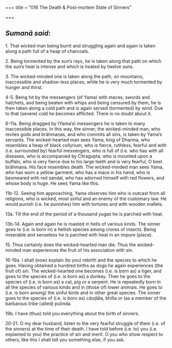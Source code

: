 +++
title = "016  The Death & Post-mortem State of Sinners"

+++
 

## *Sumanā said*:

1\. That wicked man being burnt and struggling again and again is taken along a path full of a heap of charcoals.

2\. Being tormented by the sun’s rays, he is taken along that path on which the sun’s heat is intense and which is heated by twelve suns.

3\. The wicked-minded one is taken along the path, on mountains, inaccessible and shadow-less places, while he is very much tormented by hunger and thirst.

4-5. Being hit by the messengers (of Yama) with maces, swords and hatchets, and being beaten with whips and being censured by them, he is then taken along a cold path and is again served (tormented) by wind. Due to that (severe) cold he becomes afflicted. There is no doubt about it.

6-11a. Being dragged by (Yama’s) messengers he is taken to many inaccessible places. In this way, the sinner, the wicked-minded man, who reviles gods and brāhmaṇas, and who commits all sins, is taken by Yama’s servants. The wicked-hearted man sees Yama, king of Dharma, who resembles a heap of black collyrium, who is fierce, ruthless, fearful and with (i.e. surrounded by) fearful messengers, who is full of (i.e. who has with all diseases, who is accompanied by Citragupta, who is mounted upon a buffalo, who is very fierce due to his large teeth and is very fearful, O best brāhmaṇa. His face resembles death. The wicked-minded man sees Yama, who has worn a yellow garment, who has a mace in his hand, who is besmeared with red sandal, who has adorned himself with red flowers, and whose body is huge. He sees Yama like this.

11b-12. Seeing him approaching, Yama observes him who is outcast from all religions, who is wicked, most sinful and an enemy of the customary law. He would punish (i.e. he punishes) him with tortures and with wooden mallets.

13a. Till the end of the period of a thousand yugas he is parched with heat.

13b-14. Again and again he is roasted in hells of various kinds. The sinner goes to (i.e. is born in) a hellish species among crores of insects. Being miserable and senseless he is parched with heat in an impure (place).

15\. Thus certainly does the wicked-hearted man die. Thus the wicked-minded man experiences the fruit of his association with sin.

16-19a. I shall (now) explain (to you) rebirth and the species to which he goes. Having obtained a hundred births as dogs he again experiences (the fruit of) sin. The wicked-hearted one becomes (i.e. is born as) a tiger, and goes to the species of (i.e. is born as) a donkey. Then he goes to the species of (i.e. is born as) a cat, pig or a serpent. He is repeatedly born in all the species of various kinds and in (those of) lower animals. He goes to (i.e. is born among) the sinful birds and in other great species. The sinner goes to the species of (i.e. is born as) cāṇḍāla, bhilla or (as a member of the barbarous tribe called) pulinda.

19b. I have (thus) told you everything about the birth of sinners.

20-21. O my dear husband, listen to the very fearful struggle of them (i.e. of the sinners) at the time of their death. I have told before (i.e. to) you (i.e. explained to you) the practice of sin and merit. O you who show respect to others, like this I shall tell you something else, if you ask.


